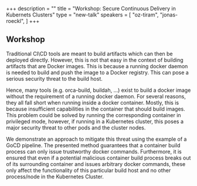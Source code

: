 +++
description = ""
title = "Workshop: Secure Continuous Delivery in Kubernets Clusters"
type = "new-talk"
speakers = [
        "oz-tiram",
        "jonas-roeckl",
]
+++
## Workshop
Traditional CI\CD tools are meant to build artifacts which can then be deployed directly. However, this is not that easy in the context of building artifacts that are Docker images. This is because a running docker daemon is needed to build and push the image to a Docker registry. This can pose a serious security threat to the build host.

Hence, many tools (e.g. orca-build, buildah, ...) exist to build a docker image without the requirement of a running docker daemon. For several reasons, they all fall short when running inside a docker container. Mostly, this is because insufficient capabilities in the container that should build images. This problem could be solved by running the corresponding container in privileged mode, however, if running in a Kubernetes cluster, this poses a major security threat to other pods and the
cluster nodes.

We demonstrate an approach to mitigate this threat using the example of a GoCD pipeline. The presented method guarantees that a container build process can only issue trustworthy docker commands. Furthermore, it is ensured that even if a potential malicious container build process breaks out of its surrounding container and issues arbitrary docker commands, these only affect the functionality of this particular build host and no other process/node in the Kubernetes Cluster.